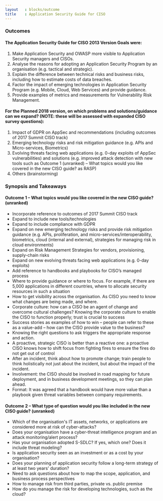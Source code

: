 ```yaml
---
layout   : blocks/outcome
title    : Application Security Guide for CISO
---
```

### Outcomes

#### The Application Security Guide for CISO 2013 Version Goals were:

1. Make Application Security and OWASP more visible to Application Security managers and CISOs.
2. Analyse the reasons for adopting an Application Security Program by an organisation (e.g. tactical and strategic).
3. Explain the difference between technical risks and business risks, including how to estimate costs of data breaches.
4. Factor the impact of emerging technologies in Application Security Program (e.g. Mobile, Cloud, Web Services) and provide guidance.
5. Provide examples of metrics and measurements for Vulnerability Risk Management.

#### For the Planned 2018 version, on which problems and solutions/guidance can we expand? (NOTE: these will be assessed with expanded CISO survey questions):

1. Impact of GDPR on AppSec and recommendations (including outcomes of 2017 Summit CISO track)
2. Emerging technology risks and risk mitigation guidance (e.g. APIs and Micro-services, Biometrics)
3. Evolving threats facing web applications (e.g. 0-day exploits of AppSec vulnerabilities) and solutions (e.g. improved attack detection with new tools such as Outcome 1 (unranked) – What topics would you like covered in the new CISO guide? as RASP)
4. Others (brainstorming)

### Synopsis and Takeaways

#### Outcome 1 – What topics would you like covered in the new CISO guide? (unranked)

- Incorporate reference to outcomes of 2017 Summit CISO track
- Expand to include new tools/technologies
- Expand to include compliance with GDPR
- Expand on new emerging technology risks and provide risk mitigation guidance (e.g. APIs, proliferation, and micro-services/interoperability, biometrics, cloud (internal and external), strategies for managing risk in cloud environments)
- Expand on Risk Management Strategies for vendors, provisioning, supply-chain risks
- Expand on new evolving threats facing web applications (e.g. 0-day exploits)
- Add reference to handbooks and playbooks for CISO’s managed process
- Where to provide guidance or where to focus. For example, if there are 5,000 applications in different countries, where to allocate security resources in such a situation
- How to get visibility across the organisation.  As CISO you need to know what changes are being made, and where.
- Corporate culture: how can a CISO be an agent of change and overcome cultural challenges?  Knowing the corporate culture to enable the CISO to function properly; trust is crucial to success
- Success stories as examples of how to win – people can refer to these as a value-add – how can the CISO provide value to the business?
- Knowing the right questions to ask triggers the appropriate response and action.
- A proactive, strategic CISO is better than a reactive one: a proactive CISO knows how to shift focus from fighting fires to ensure the fires do not get out of control
- After an incident, think about how to promote change; train people to think holistically not just about the incident, but about the impact of the incident.
- Involvement: the CISO should be involved in road mapping for future deployment, and in business development meetings, so they can plan ahead.
- Format:  It was agreed that a handbook would have more value than a playbook given threat variables between company requirements.

#### Outcome 2 – What type of question would you like included in the new CISO guide? (unranked)

- Which of the organisation's IT assets, networks, or applications are considered more at risk of cyber-attacks?
- Does your organisation have a cyber-threat intelligence program and an attack monitoring/alert process?
- Has your organisation adopted S-SDLC? If yes, which one? Does it include threat modeling?
- Is application security seen as an investment or as a cost by your organisation?
- Does your planning of application security follow a long-term strategy of at least two years' duration?
- Need to ask questions about how to map the scope, application, and business process perspectives
- How to manage risk from third parties, private vs. public premise
- How do you manage the risk for developing technologies, such as the cloud?

